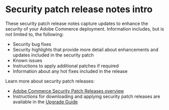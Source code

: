 # Security patch release notes intro

These security patch release notes capture updates to enhance the security of your Adobe Commerce deployment. Information includes, but is not limited to, the following:

* Security bug fixes
* Security highlights that provide more detail about enhancements and updates included in the security patch
* Known issues
* Instructions to apply additional patches if required
* Information about any hot fixes included in the release

Learn more about security patch releases:

* [Adobe Commerce Security Patch Releases overview](/help/release/release-notes/security/overview.md#about-adobe-commerce-security-patch-releases)
* Instructions for downloading and applying security patch releases are available in the [Upgrade Guide](https://experienceleague.adobe.com/en/docs/commerce-operations/upgrade-guide/implementation/perform-upgrade)
